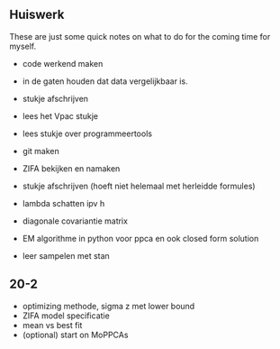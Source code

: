 ## Huiswerk
These are just some quick notes on what to do for the coming time for 
myself.

- code werkend maken
- in de gaten houden dat data vergelijkbaar is.

- stukje afschrijven
- lees het Vpac stukje
- lees stukje over programmeertools


- git maken
- ZIFA bekijken en namaken
- stukje afschrijven (hoeft niet helemaal met herleidde formules)

- lambda schatten ipv h
- diagonale covariantie matrix

- EM algorithme in python voor ppca en ook closed form solution
- leer sampelen met stan

## 20-2
- optimizing methode, sigma z met lower bound
- ZIFA model specificatie
- mean vs best fit
- (optional) start on MoPPCAs
